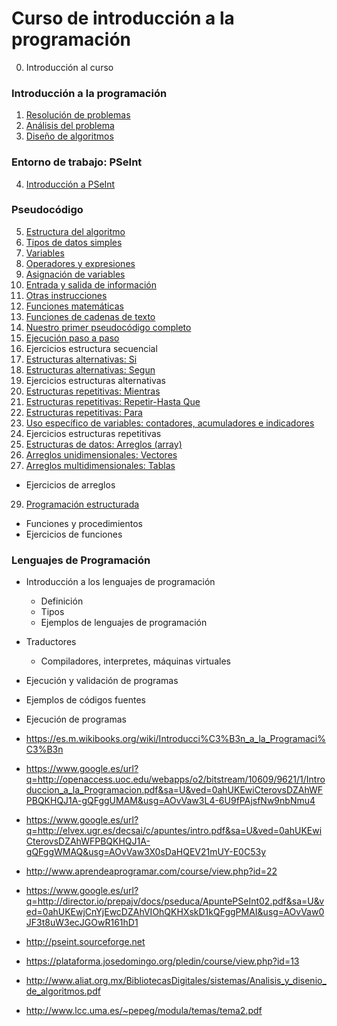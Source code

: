 # Curso de introducción a la programación

0. Introducción al curso

### Introducción a la programación

1. [Resolución de problemas](curso/u1)
2. [Análisis del problema](curso/u2)
3. [Diseño de algoritmos](curso/u3)

### Entorno de trabajo: PSeInt

4. [Introducción a PSeInt](curso/u4)

### Pseudocódigo

5. [Estructura del algoritmo](curso/u5)
6. [Tipos de datos simples](curso/u6)
7. [Variables](curso/u7)
8. [Operadores y expresiones](curso/u8)
9. [Asignación de variables](curso/u9)
10. [Entrada y salida de información](curso/u10)
11. [Otras instrucciones](curso/u11)
12. [Funciones matemáticas](curso/u12)
13. [Funciones de cadenas de texto](curso/u13)
14. [Nuestro primer pseudocódigo completo](curso/u14)
15. [Ejecución paso a paso](curso/u15)
16. Ejercicios estructura secuencial
17. [Estructuras alternativas: Si](curso/u17)
18. [Estructuras alternativas: Segun](curso/u18)
19. Ejercicios estructuras alternativas
20. [Estructuras repetitivas: Mientras](curso/u20)
21. [Estructuras repetitivas: Repetir-Hasta Que](curso/u21)
22. [Estructuras repetitivas: Para](curso/u22)
23. [Uso específico de variables: contadores, acumuladores e indicadores](curso/u23)
24. Ejercicios estructuras repetitivas
25. [Estructuras de datos: Arreglos (array)](curso/u25)
26. [Arreglos unidimensionales: Vectores](curso/u26)
27. [Arreglos multidimensionales: Tablas](curso/u27)
* Ejercicios de arreglos
29. [Programación estructurada](curso/u29)
* Funciones y procedimientos
* Ejercicios de funciones

### Lenguajes de Programación

* Introducción a los lenguajes de programación
	* Definición
	* Tipos
	* Ejemplos de lenguajes de programación
* Traductores
	* Compiladores, interpretes, máquinas virtuales
* Ejecución y validación de programas
* Ejemplos de códigos fuentes
* Ejecución de programas


* https://es.m.wikibooks.org/wiki/Introducci%C3%B3n_a_la_Programaci%C3%B3n
* https://www.google.es/url?q=http://openaccess.uoc.edu/webapps/o2/bitstream/10609/9621/1/Introduccion_a_la_Programacion.pdf&sa=U&ved=0ahUKEwiCterovsDZAhWFPBQKHQJ1A-gQFggUMAM&usg=AOvVaw3L4-6U9fPAjsfNw9nbNmu4
* https://www.google.es/url?q=http://elvex.ugr.es/decsai/c/apuntes/intro.pdf&sa=U&ved=0ahUKEwiCterovsDZAhWFPBQKHQJ1A-gQFggWMAQ&usg=AOvVaw3X0sDaHQEV21mUY-E0C53y
* http://www.aprendeaprogramar.com/course/view.php?id=22
* https://www.google.es/url?q=http://director.io/prepajv/docs/pseduca/ApuntePSeInt02.pdf&sa=U&ved=0ahUKEwjCnYjEwcDZAhVIOhQKHXskD1kQFggPMAI&usg=AOvVaw0JF3t8uW3ecJGOwR161hD1
* http://pseint.sourceforge.net
* https://plataforma.josedomingo.org/pledin/course/view.php?id=13
* http://www.aliat.org.mx/BibliotecasDigitales/sistemas/Analisis_y_disenio_de_algoritmos.pdf
* http://www.lcc.uma.es/~pepeg/modula/temas/tema2.pdf
